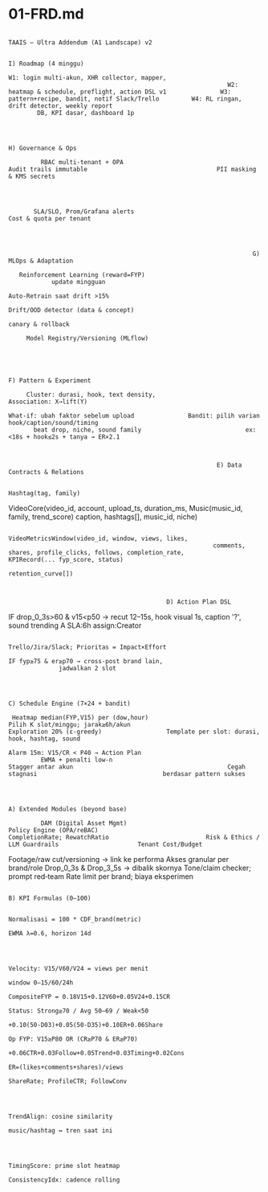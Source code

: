 <!-- generated: 2025-09-27 15:06:31 UTC -->

# 01-FRD.md

                                                                                                                           TAAIS — Ultra Addendum (A1 Landscape) v2

                                                                                                         I) Roadmap (4 minggu)

    W1: login multi‑akun, XHR collector, mapper,
                                                                 W2: heatmap & schedule, preflight, action DSL v1               W3: pattern+recipe, bandit, notif Slack/Trello         W4: RL ringan, drift detector, weekly report
            DB, KPI dasar, dashboard 1p



                                                                         H) Governance & Ops

             RBAC multi‑tenant + OPA                                           Audit trails immutable                                    PII masking & KMS secrets




           SLA/SLO, Prom/Grafana alerts                                       Cost & quota per tenant




                                                                        G) MLOps & Adaptation

       Reinforcement Learning (reward=FYP)
                update mingguan
                                                                           Auto‑Retrain saat drift >15%
                                                                                                                                    Drift/OOD detector (data & concept)
                                                                                canary & rollback

         Model Registry/Versioning (MLflow)




                                                                                                            F) Pattern & Experiment

         Cluster: durasi, hook, text density,                                  Association: X→lift(Y)
                                                                                                                                    What‑if: ubah faktor sebelum upload               Bandit: pilih varian hook/caption/sound/timing
           beat drop, niche, sound family                             ex: <18s + hook≤2s + tanya → ER×2.1



                                                              E) Data Contracts & Relations

                                                                                Hashtag(tag, family)




VideoCore(video_id, account, upload_ts, duration_ms,
                                                                        Music(music_id, family, trend_score)
       caption, hashtags[], music_id, niche)



                                                                VideoMetricsWindow(video_id, window, views, likes,
                                                             comments, shares, profile_clicks, follows, completion_rate,               KPIRecord(... fyp_score, status)
                                                                               retention_curve[])



                                                D) Action Plan DSL

   IF drop_0_3s>60 & v15<p50 → recut 12–15s,
    hook visual 1s, caption '?', sound trending A
               SLA:6h assign:Creator

                                                                     Trello/Jira/Slack; Prioritas = Impact×Effort

    IF fyp≥75 & er≥p70 → cross‑post brand lain,
                  jadwalkan 2 slot



                                                                                                                            C) Schedule Engine (7×24 + bandit)

     Heatmap median(FYP,V15) per (dow,hour)                              Pilih K slot/minggu; jarak≥6h/akun                              Exploration 20% (ε‑greedy)                  Template per slot: durasi, hook, hashtag, sound
                                                                                                                                                                                                                                        Alarm 15m: V15/CR < P40 → Action Plan
             EWMA + penalti low-n                                                 Stagger antar akun                                           Cegah stagnasi                                   berdasar pattern sukses



                                                                                                                           A) Extended Modules (beyond base)

             DAM (Digital Asset Mgmt)                                       Policy Engine (OPA/reBAC)                                  CompletionRate; RewatchRatio                           Risk & Ethics / LLM Guardrails                      Tenant Cost/Budget
   Footage/raw cut/versioning → link ke performa                           Akses granular per brand/role                          Drop_0_3s & Drop_3_5s → dibalik skornya                 Tone/claim checker; prompt red‑team           Rate limit per brand; biaya eksperimen



                                                                                                                                                                                             B) KPI Formulas (0–100)

                                                                                                                                  Normalisasi = 100 * CDF_brand(metric)
                                                                                                                                       EWMA λ=0.6, horizon 14d



                                                                                                                                  Velocity: V15/V60/V24 = views per menit
                                                                                                                                             window 0–15/60/24h
                                                                                                                                                                                  CompositeFYP = 0.18V15+0.12V60+0.05V24+0.15CR
                                                                                                                                                                                                                                       Status: Strong≥70 / Avg 50–69 / Weak<50
                                                                                                                                                                                    +0.10(50-D03)+0.05(50-D35)+0.10ER+0.06Share
                                                                                                                                                                                                                                       Op FYP: V15≥P80 OR (CR≥P70 & ER≥P70)
                                                                                                                                                                                 +0.06CTR+0.03Follow+0.05Trend+0.03Timing+0.02Cons
                                                                                                                                    ER=(likes+comments+shares)/views
                                                                                                                                     ShareRate; ProfileCTR; FollowConv



                                                                                                                                       TrendAlign: cosine similarity
                                                                                                                                       music/hashtag ↔ tren saat ini



                                                                                                                                      TimingScore: prime slot heatmap
                                                                                                                                       ConsistencyIdx: cadence rolling
